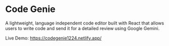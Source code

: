 # Code Genie
A lightweight, language independent code editor built with React that allows users to write code and send it for a detailed review using Google Gemini.

Live Demo: https://codegenie1224.netlify.app/
